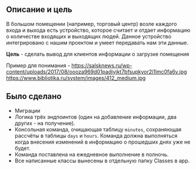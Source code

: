 ## Описание и цель 

В большом помещении (например, торговый центр) возле каждого входа и выхода есть устройство, которое считает и отдает 
информацию о количестве входящих и выходящих людей. Данное устройство интегрировано с нашим проектом и умеет передавать 
нам эти данные.

**Цель** - сделать вывод для клиентов информации о загрузке помещения

Пример для понимания - 
https://salsknews.ru/wp-content/uploads/2017/08/oooza969d01padjyjkt7bfsupkyor2i1lmc0fa6v.jpg
https://www.bibliotika.ru/system/images/412_medium.jpg

## Было сделано
- Миграции
- Логика трёх эндпоинтов (один на добавление информации, два других - на получение).
- Консольная команда, очищающая таблицу `minutes`, сохраняющая рассчёты в таблицы `days` и `hours`. Команда должна выполняться когда внесения изменений в информацию о прошедших днях уже не будет.
- Команда поставлена на ежедневное выполнение в полночь.
- Все написанные классы вынесены в отдельную папку Classes в app.
















